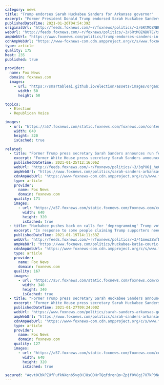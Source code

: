 ```yaml
---
category: news
title: "Trump endorses Sarah Huckabee Sanders for Arkansas governor"
excerpt: "Former President Donald Trump endorsed Sarah Huckabee Sanders in her run for Arkansas governor on Monday night."
publishedDateTime: 2021-01-26T04:54:39Z
originalUrl: "http://feeds.foxnews.com/~r/foxnews/politics/~3/6RtMOZNBUTE/trump-endorses-sanders-in-run-for-arkansas-governor"
webUrl: "http://feeds.foxnews.com/~r/foxnews/politics/~3/6RtMOZNBUTE/trump-endorses-sanders-in-run-for-arkansas-governor"
ampWebUrl: "https://www.foxnews.com/politics/trump-endorses-sanders-in-run-for-arkansas-governor.amp"
cdnAmpWebUrl: "https://www-foxnews-com.cdn.ampproject.org/c/s/www.foxnews.com/politics/trump-endorses-sanders-in-run-for-arkansas-governor.amp"
type: article
quality: 175
heat: 235
published: true

provider:
  name: Fox News
  domain: foxnews.com
  images:
    - url: "https://smartableai.github.io/election/assets/images/organizations/foxnews.com-50x50.jpg"
      width: 50
      height: 50

topics:
  - Election
  - Republican Voice

images:
  - url: "https://a57.foxnews.com/static.foxnews.com/foxnews.com/content/uploads/2021/01/640/320/Trump-Sanders-Split.jpg?ve=1&tl=1"
    width: 640
    height: 320
    isCached: true

related:
  - title: "Former Trump press secretary Sarah Sanders announces run for Arkansas governor"
    excerpt: "Former White House press secretary Sarah Sanders announced Monday that she is running for governor of Arkansas in 2022."
    publishedDateTime: 2021-01-25T12:16:06Z
    webUrl: "http://feeds.foxnews.com/~r/foxnews/politics/~3/3qPU6j_heOg/sarah-sanders-arkansas-governor-2022"
    ampWebUrl: "https://www.foxnews.com/politics/sarah-sanders-arkansas-governor-2022.amp"
    cdnAmpWebUrl: "https://www-foxnews-com.cdn.ampproject.org/c/s/www.foxnews.com/politics/sarah-sanders-arkansas-governor-2022.amp"
    type: article
    provider:
      name: Fox News
      domain: foxnews.com
    quality: 171
    images:
      - url: "https://a57.foxnews.com/static.foxnews.com/foxnews.com/content/uploads/2018/10/640/320/ContentBroker_contentid-50874bbaf3f945169c8bbc16719e49e5.png?ve=1&tl=1"
        width: 640
        height: 320
        isCached: true
  - title: "Huckabee pushes back on calls for 'deprogramming' Trump voters: 'The cult of the left'"
    excerpt: "In response to some people claiming Trump supporters need to be \"deprogrammed,\" Fox News contributor Mike Huckabee on Tuesday explained why people voted for the former reality TV star to lead the country."
    publishedDateTime: 2021-01-19T14:11:33Z
    webUrl: "http://feeds.foxnews.com/~r/foxnews/politics/~3/41meoZZwfDI/huckabee-katie-couric-deprogram-trump-voters-cult"
    ampWebUrl: "https://www.foxnews.com/politics/huckabee-katie-couric-deprogram-trump-voters-cult.amp"
    cdnAmpWebUrl: "https://www-foxnews-com.cdn.ampproject.org/c/s/www.foxnews.com/politics/huckabee-katie-couric-deprogram-trump-voters-cult.amp"
    type: article
    provider:
      name: Fox News
      domain: foxnews.com
    quality: 167
    images:
      - url: "https://a57.foxnews.com/static.foxnews.com/foxnews.com/content/uploads/2020/10/340/340/image-5.png?ve=1&tl=1"
        width: 340
        height: 340
        isCached: true
  - title: "Former Trump press secretary Sarah Huckabee Sanders announces run for Arkansas governor"
    excerpt: "Former White House press secretary Sarah Huckabee Sanders announced Monday that she is running for governor of Arkansas in 2022."
    publishedDateTime: 2021-01-27T09:24:00Z
    webUrl: "https://www.foxnews.com/politics/sarah-sanders-arkansas-governor-2022"
    ampWebUrl: "https://www.foxnews.com/politics/sarah-sanders-arkansas-governor-2022.amp"
    cdnAmpWebUrl: "https://www-foxnews-com.cdn.ampproject.org/c/s/www.foxnews.com/politics/sarah-sanders-arkansas-governor-2022.amp"
    type: article
    provider:
      name: Fox News
      domain: foxnews.com
    quality: 127
    images:
      - url: "https://a57.foxnews.com/static.foxnews.com/foxnews.com/content/uploads/2018/10/640/320/ContentBroker_contentid-50874bbaf3f945169c8bbc16719e49e5.png?ve=1&tl=1"
        width: 640
        height: 320
        isCached: true

secured: "Aqvt0CbkPZUfPufkNXqnb5vg0HJ8sODHrTQqfdrqnQo+Zpjf0V8gj7H7kP0NgpwNkEDnp3AP3iG11vGqIhK8P0KQO0QX68zUJU2uxmLCKvibnZ3hjCeff4rUzpBJHi1nd5CQ9KeYM+w+/D10AxtPmyJyHfmkLWsbKssKUV+UYdVNZLM+qwjrrB6VXAyqU0sgupmJL9yO2Gyh2NFNP4fxIhe/AFp8CMgviwMq/vKn0QtU3JlSR1YXKuLDo5fO1bzDvHsOYsmeW+cdiHQiW76fm0yWHGM12pTpI/NsE6+ckadRBLDe7IQfEHPXId/JQIK23/v7iPrGl69f2YZ0av5LeTdswvzpJipet9tHfNiNW24=;0nee1PnD35z+WlQu06Ll4A=="
---
```


